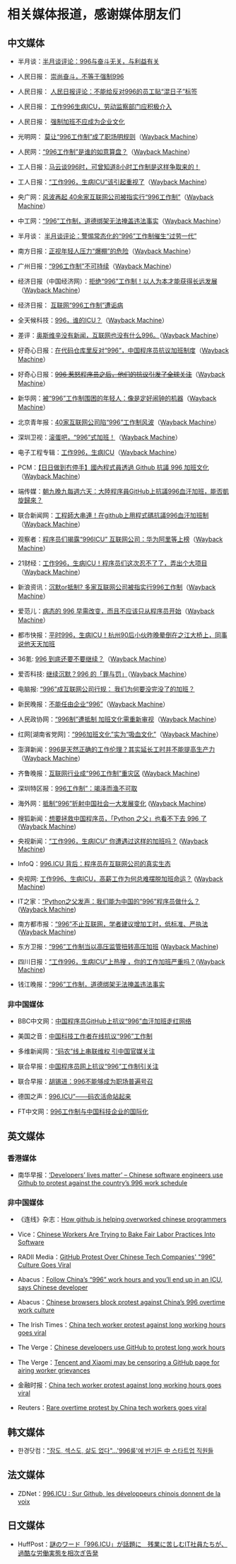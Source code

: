# 相关媒体报道，感谢媒体朋友们

## 中文媒体

- 半月谈：[半月谈评论：996与奋斗无关，与利益有关](http://www.banyuetan.org/dyp/detail/20190415/1000200033134991555306789054254821_1.html)

- 人民日报： [崇尚奋斗，不等于强制996](https://m.weibo.cn/status/4360947026232430)

- 人民日报： [人民日报评论：不能给反对996的员工贴“混日子”标签](https://finance.ifeng.com/c/7lrctvSXirY)

- 人民日报： [工作996生病ICU，劳动监察部门应积极介入](https://m.weibo.cn/status/4357697258275940)

- 人民日报： [强制加班不应成为企业文化](http://paper.people.com.cn/rmrb/html/2019-04/11/nw.D110000renmrb_20190411_2-19.htm)

- 光明网： [莫让“996工作制”成了职场明规则](http://guancha.gmw.cn/2019-04/06/content_32719988.htm)（[Wayback Machine](https://web.archive.org/web/20190409022532/http://guancha.gmw.cn/2019-04/06/content_32719988.htm)）

- 人民网：[“996工作制”是谁的如意算盘？](http://opinion.people.com.cn/n1/2019/0402/c119388-31009768.html)（[Wayback Machine](https://web.archive.org/web/20190409022535/http://opinion.people.com.cn/n1/2019/0402/c119388-31009768.html)）

- 工人日报：[马云谈996时，可曾知道8小时工作制是这样争取来的！](https://mp.weixin.qq.com/s/tp0u0wI0gHEjlV5ZpdDoDQ)

- 工人日报：[“工作996，生病ICU”该引起重视了](http://news.workercn.cn/32845/201904/07/190407041525409.shtml)（[Wayback Machine](https://web.archive.org/web/20190409022551/http://news.workercn.cn/32845/201904/07/190407041525409.shtml)）

- 央广网：[风波再起 40余家互联网公司被指实行“996工作制”](http://china.cnr.cn/xwwgf/20190405/t20190405_524568985.shtml)（[Wayback Machine](https://web.archive.org/web/20190409022701/http://china.cnr.cn/xwwgf/20190405/t20190405_524568985.shtml)）

- 中工网：[“996”工作制，道德绑架无法掩盖违法事实](http://right.workercn.cn/164/201904/08/190408094926754.shtml)（[Wayback Machine](https://web.archive.org/web/20190409022600/http://right.workercn.cn/164/201904/08/190408094926754.shtml)）

- 半月谈： [半月谈评论：警惕常态化的“996”工作制催生“过劳一代”](http://www.banyuetan.org/jrt/detail/20190412/1000200033134991555033104055857336_1.html)

- 南方日报：[正视年轻人压力“爆棚”的危险](http://epaper.southcn.com/nfdaily/html/2019-04/03/content_7790850.htm)（[Wayback Machine](https://web.archive.org/web/20190409022702/http://epaper.southcn.com/nfdaily/html/2019-04/03/content_7790850.htm)）

- 广州日报：[“996工作制”不可持续](http://gzdaily.dayoo.com/pc/html/2019-04/03/content_108225_594534.htm)（[Wayback Machine](https://web.archive.org/web/20190409022702/http://gzdaily.dayoo.com/pc/html/2019-04/03/content_108225_594534.htm)）

- 经济日报（中国经济网）：[拒绝“996”工作制！以人为本才能获得长远发展](http://views.ce.cn/view/ent/201904/03/t20190403_31794131.shtml)（[Wayback Machine](https://web.archive.org/web/20190409022740/http://views.ce.cn/view/ent/201904/03/t20190403_31794131.shtml)）

- 经济日报： [互联网“996工作制”遭诟病](http://paper.ce.cn/jjrb/html/2019-04/11/content_388567.htm)

- 全天候科技：[996，谁的ICU？](https://awtmt.com/articles/3506048)（[Wayback Machine](https://web.archive.org/web/20190409022752/https://awtmt.com/articles/3506048)）

- 差评：[奥斯维辛没有新闻，互联网也没有什么996。](https://mp.weixin.qq.com/s/ML_VnsWcQdUGCLYXOABlrw)（[Wayback Machine](https://web.archive.org/web/20190409022803/https://mp.weixin.qq.com/s/ML_VnsWcQdUGCLYXOABlrw)）

- 好奇心日报：[在代码仓库里反对“996”，中国程序员抗议加班制度](https://www.qdaily.com/articles/62583.html)（[Wayback Machine](https://web.archive.org/web/20190405021913/https://www.qdaily.com/articles/62583.html)）

- 好奇心日报：[~~996 惹怒程序员之后，他们的抗议引发了全球关注~~](https://www.qdaily.com/articles/62652.html)（[Wayback Machine](https://web.archive.org/web/20190405013618/https://www.qdaily.com/articles/62652.html)）

- 新华网：[被“996”工作制围困的年轻人：像是定好闹钟的机器](http://www.xinhuanet.com/2019-04/02/c_1124313774.htm)（[Wayback Machine](https://web.archive.org/web/20190409023804/http://www.xinhuanet.com/2019-04/02/c_1124313774.htm)）

- 北京青年报：[40家互联网公司陷“996”工作制风波](http://www.chinanews.com/sh/2019/04-05/8801021.shtml)（[Wayback Machine](https://web.archive.org/web/20190409023804/http://www.chinanews.com/sh/2019/04-05/8801021.shtml)）

- 深圳卫视：[滚蛋吧，“996”式加班！](https://www.toutiao.com/a6675967261229974023)（[Wayback Machine](https://web.archive.org/web/20190409023805/https://www.toutiao.com/a6675967261229974023)）

- 电子工程专辑：[工作996，生病ICU](https://www.eet-china.com/news/201904011154.html)（[Wayback Machine](https://web.archive.org/web/20190409023824/https://www.eet-china.com/news/201904011154.html)）

- PCM：[【日日做到冇停手】國內程式員透過 Github 抗議 996 加班文化](https://www.pcmarket.com.hk/2019/04/03/%E5%9C%8B%E5%85%A7%E7%A8%8B%E5%BC%8F%E5%93%A1%E9%80%8F%E9%81%8Egithub%E6%8A%97%E8%AD%B0996%E5%8A%A0%E7%8F%AD%E6%96%87%E5%8C%96/)（[Wayback Machine](https://web.archive.org/web/20190405045935/https://www.pcmarket.com.hk/2019/04/03/%E5%9C%8B%E5%85%A7%E7%A8%8B%E5%BC%8F%E5%93%A1%E9%80%8F%E9%81%8Egithub%E6%8A%97%E8%AD%B0996%E5%8A%A0%E7%8F%AD%E6%96%87%E5%8C%96/)）

- 端传媒：[朝九晚九每週六天：大陸程序員GitHub上抗議996血汗加班，能否凱旋歸來？](https://theinitium.com/roundtable/20190404-roundtable-zh-996icu/)

- 联合新闻网：[工程師大串連！在github上用程式碼抗議996血汗加班制](https://udn.com/news/story/7086/3728572)（[Wayback Machine](https://web.archive.org/web/20190331140919/https://udn.com/news/story/7086/3728572)）

- 观察者：[程序员们揭露“996ICU” 互联网公司：华为阿里等上榜](https://www.guancha.cn/politics/2019_04_05_496491_s.shtml)（[Wayback Machine](https://web.archive.org/web/20190409023825/https://www.guancha.cn/politics/2019_04_05_496491_s.shtml)）

- 21财经：[工作996，生病ICU！程序员们这次忍不了了，弄出个大项目](https://m.21jingji.com/article/20190404/herald/23b634af7003164f1ca6f602772a5c71.html)（[Wayback Machine](https://web.archive.org/web/20190409023828/https://m.21jingji.com/article/20190404/herald/23b634af7003164f1ca6f602772a5c71.html)）

- 新浪资讯：[沉默or抵制? 多家互联网公司被指实行996工作制](https://zx.sina.cn/2019-04-06/zx-ihvhiqax0377991.d.html)（[Wayback Machine](https://web.archive.org/web/20190409024013/https://zx.sina.cn/2019-04-06/zx-ihvhiqax0377991.d.html)）

- 爱范儿：[病态的 996 早需改变，而且不应该只从程序员开始](https://mp.weixin.qq.com/s/4YVDRAHl3E4AF163xhDKjA)（[Wayback Machine](https://web.archive.org/web/20190406123533/https://mp.weixin.qq.com/s/4YVDRAHl3E4AF163xhDKjA)）
- 都市快报：[平时996，生病ICU！杭州90后小伙昨晚晕倒在之江大桥上，同事说他天天加班](https://mp.weixin.qq.com/s?src=11&timestamp=1555156605&ver=1544&signature=AlREcOs830k6DfxfA-1g7pQUzvWnMSQoWy7IsldMulA7Fepg6CnyHLvHma0Y-dmtmdbwc4xdmqkQ1EkeLdGM-FuQVRQ3aYjR8IRpmhl6Mep8JkJTwu6hfo7UfcfVMcXc&new=1)

- 36氪: [996 到底还要不要继续？](https://mp.weixin.qq.com/s/8opnRvTaiwkUWBBuIhhM8Q)（[Wayback Machine](https://web.archive.org/web/20190409024017/https://mp.weixin.qq.com/s/8opnRvTaiwkUWBBuIhhM8Q)）

- 爱否科技: [继续沉默？996 的「罪与罚」](https://mp.weixin.qq.com/s/wejz1ty8_NoMTrmE5uIZoQ)（[Wayback Machine](https://web.archive.org/web/20190409024017/https://mp.weixin.qq.com/s/wejz1ty8_NoMTrmE5uIZoQ)）

- 电脑报: [“996”成互联网公司行规： 我们为何要没完没了的加班？](https://weibo.com/cpcw?profile_ftype=1&is_hot=1#_0)

- 新民晚报：[不能任由企业“996”](http://xmwb.xinmin.cn/html/2019-04/08/content_5_4.htm)（[Wayback Machine](https://web.archive.org/web/20190409024018/http://xmwb.xinmin.cn/html/2019-04/08/content_5_4.htm)）

- 人民政协网：[“996制”遭抵制 加班文化需重新审视](http://www.rmzxb.com.cn/c/2019-04-08/2325218.shtml)（[Wayback Machine](https://web.archive.org/web/20190409024018/http://www.rmzxb.com.cn/c/2019-04-08/2325218.shtml)）

- 红网[湖南省党网]：[“996加班文化”实为“吸血文化”](https://moment.rednet.cn/content/2019/04/07/5303831.html)（[Wayback Machine](https://web.archive.org/web/20190409024018/https://moment.rednet.cn/content/2019/04/07/5303831.html)）

- 澎湃新闻：[996是天然正确的工作伦理？其实延长工时并不能提高生产力](https://www.thepaper.cn/newsDetail_forward_3272320)（[Wayback Machine](https://web.archive.org/web/20190409024018/https://www.thepaper.cn/newsDetail_forward_3272320)）

- 齐鲁晚报：[互联网行业成“996工作制”重灾区](http://epaper.qlwb.com.cn/qlwb/content/20190407/ArticelA04002FM.htm) ([Wayback Machine](https://web.archive.org/web/20190412051636/http://epaper.qlwb.com.cn/qlwb/content/20190407/ArticelA04002FM.htm))

- 深圳特区报：[996工作制”：竭泽而渔不可取](http://sztqb.sznews.com/PC/layout/201904/08/node_A02.html#content_630258)

- 海外网：[抵制“996”折射中国社会一大发展变化](http://opinion.haiwainet.cn/n/2019/0409/c353596-31532645.html) ([Wayback Machine](https://web.archive.org/web/20190412051759/http://opinion.haiwainet.cn/n/2019/0409/c353596-31532645.html))

- 搜狐新闻：[想要拯救中国程序员，「Python 之父」也看不下去 996 了](https://www.sohu.com/a/306720983_105527) ([Wayback Machine](https://web.archive.org/web/20190412051812/https://www.sohu.com/a/306720983_105527))

- 央视新闻：[“工作996，生病ICU” 你遭遇过这样的加班吗？](http://m.news.cctv.com/2019/04/09/ARTIsThYaww3YyEsiirdc0Jt190409.shtml) ([Wayback Machine](https://web.archive.org/web/20190412051813/http://m.news.cctv.com/2019/04/09/ARTIsThYaww3YyEsiirdc0Jt190409.shtml))

- InfoQ：[996.ICU 背后：程序员在互联网公司的真实生态](https://www.infoq.cn/article/0iTzgfWTY8-ehJV5JoTO)

- 央视网: [工作996、生病ICU，高薪工作为何总难摆脱加班命运？](https://mp.weixin.qq.com/s/PCtiuFlAPEmJqHr7rRmkww) ([Wayback Machine](https://web.archive.org/web/20190412051815/https://mp.weixin.qq.com/s/PCtiuFlAPEmJqHr7rRmkww))

- IT之家：[“Python之父发声：我们能为中国的“996”程序员做什么？](https://www.ithome.com/0/418/079.htm) ([Wayback Machine](https://web.archive.org/web/20190412051817/https://www.ithome.com/0/418/079.htm))

- 南方都市报：[“996”不止互联网，学者建议增加工时，低标准、严执法](https://m.mp.oeeee.com/a/BAAFRD000020190409151093.html) ([Wayback Machine](https://web.archive.org/web/20190412051817/https://m.mp.oeeee.com/a/BAAFRD000020190409151093.html))

- 东方卫报：[“996”工作制当以高压监管扭转高压加班](http://dfwb.njnews.cn/html/2019-04/10/content_63529.htm) ([Wayback Machine](https://web.archive.org/web/20190412052515/http://dfwb.njnews.cn/html/2019-04/10/content_63529.htm))

- 四川日报：[“工作996，生病ICU”上热搜 ，你的工作加班严重吗？](https://mp.weixin.qq.com/s/jkmRgTicyZyC604kIJhn-g)([Wayback Machine](https://web.archive.org/web/20190410031555/https://mp.weixin.qq.com/s/jkmRgTicyZyC604kIJhn-g))

- 钱江晚报：[“996”工作制，道德绑架无法掩盖违法事实](http://qjwb.zjol.com.cn/html/2019-04/08/content_3757863.htm?div=-1)

### 非中国媒体

- BBC中文网：[中国程序员GitHub上抗议“996”血汗加班走红网络](https://www.bbc.com/zhongwen/simp/chinese-news-47824716)

- 美国之音：[中国科技工作者在线抗议“996”工作制](https://www.voachinese.com/a/china-tech-labor-996-20190404/4862315.html)

- 多维新闻网：[“码农”线上串联维权 引中国官媒关注](http://news.dwnews.com/china/news/2019-04-03/60127095.html)

- 联合早报：[中国程序员网上抗议“996”工作制引关注](https://www.zaobao.com/realtime/china/story20190405-946187)
- 联合早报：[胡锡进：996不能够成为职场普遍号召](https://www.zaobao.com/realtime/china/story20190413-948394)

- 德国之声：[996.ICU”——码农活命站起来](https://p.dw.com/p/3GSN5)

- FT中文网：[996工作制与中国科技企业的国际化](http://www.ftchinese.com/story/001082216)

## 英文媒体

### 香港媒体

- 南华早报：[‘Developers’ lives matter’ – Chinese software engineers use Github to protest against the country’s 996 work schedule](https://www.scmp.com/tech/start-ups/article/3003691/developers-lives-matter-chinese-software-engineers-use-github)

### 非中国媒体

- 《连线》杂志：[How github is helping overworked chinese programmers](https://www.wired.com/story/how-github-helping-overworked-chinese-programmers/)

- Vice：[Chinese Workers Are Trying to Bake Fair Labor Practices Into Software](https://motherboard.vice.com/en_us/article/mbz84n/chinese-workers-are-trying-to-bake-fair-labor-practices-into-software)

- RADII Media：[GitHub Protest Over Chinese Tech Companies' "996" Culture Goes Viral](https://radiichina.com/github-protest-chinese-tech-996/)

- Abacus：[Follow China’s “996” work hours and you’ll end up in an ICU, says Chinese developer](https://www.abacusnews.com/digital-life/follow-chinas-996-work-hours-and-youll-end-icu-says-chinese-developer/article/3003702)

- Abacus：[Chinese browsers block protest against China’s 996 overtime work culture](https://www.abacusnews.com/digital-life/chinese-browsers-block-protest-against-chinas-996-overtime-work-culture/article/3004543)

- The Irish Times：[China tech worker protest against long working hours goes viral](https://www.irishtimes.com/business/technology/china-tech-worker-protest-against-long-working-hours-goes-viral-1.3848463)

- The Verge：[Chinese developers use GitHub to protest long work hours](https://www.theverge.com/2019/4/2/18291035/chinese-developers-github-protest-long-work-hours)

- The Verge：[Tencent and Xiaomi may be censoring a GitHub page for airing worker grievances](https://www.theverge.com/2019/4/3/18294030/tencent-xiaomi-china-censorship-browser-block-github-page-worker-grievances)

- 金融时报：[China tech worker protest against long working hours goes viral](https://archive.is/IZqTj)
- Reuters：[Rare overtime protest by China tech workers goes viral](https://www.reuters.com/article/us-china-tech-labour/rare-overtime-protest-by-china-tech-workers-goes-viral-idUSKCN1RH12B)

## 韩文媒体

- 한경닷컴：["잠도, 섹스도, 삶도 없다"…'996룰'에 반기든 中 스타트업 직원들](https://www.hankyung.com/article/201904053785i)

## 法文媒体

- ZDNet：[996.ICU : Sur Github, les développeurs chinois donnent de la voix](https://www.zdnet.fr/actualites/996icu-sur-github-les-developpeurs-chinois-donnent-de-la-voix-39882985.htm)

## 日文媒体

- HuffPost：[謎のワード「996.ICU」が話題に　残業に苦しむIT社員たちが、過酷な労働実態を相次ぎ告発](https://www.huffingtonpost.jp/entry/996-icu-china_jp_5cad6335e4b01bf960076f52)
